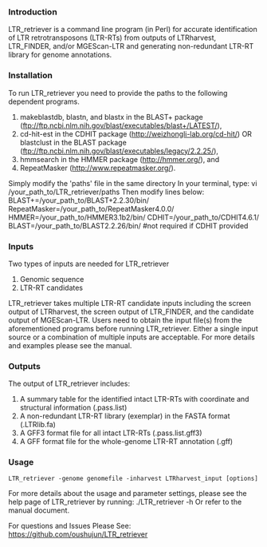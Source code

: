 ### Introduction ###

LTR_retriever is a command line program (in Perl) for accurate identification of LTR retrotransposons (LTR-RTs) from outputs of LTRharvest, LTR_FINDER, and/or MGEScan-LTR and generating non-redundant LTR-RT library for genome annotations.

### Installation ###

To run LTR_retriever you need to provide the paths to the following dependent programs.
1. makeblastdb, blastn, and blastx in the BLAST+ package (ftp://ftp.ncbi.nlm.nih.gov/blast/executables/blast+/LATEST/),
2. cd-hit-est in the CDHIT package (http://weizhongli-lab.org/cd-hit/) OR 
   blastclust in the BLAST package (ftp://ftp.ncbi.nlm.nih.gov/blast/executables/legacy/2.2.25/),
3. hmmsearch in the HMMER package (http://hmmer.org/), and
4. RepeatMasker (http://www.repeatmasker.org/).

Simply modify the 'paths' file in the same directory
In your terminal, type:
	vi /your_path_to/LTR_retriever/paths
Then modify lines below:
	BLAST+=/your_path_to/BLAST+2.2.30/bin/
	RepeatMasker=/your_path_to/RepeatMasker4.0.0/
	HMMER=/your_path_to/HMMER3.1b2/bin/
	CDHIT=/your_path_to/CDHIT4.6.1/
	BLAST=/your_path_to/BLAST2.2.26/bin/ #not required if CDHIT provided

### Inputs ###

Two types of inputs are needed for LTR_retriever
1. Genomic sequence
2. LTR-RT candidates

LTR_retriever takes multiple LTR-RT candidate inputs including the screen output of LTRharvest, the screen output of LTR_FINDER, and the candidate output of MGEScan-LTR. Users need to obtain the input file(s) from the aforementioned programs before running LTR_retriever. Either a single input source or a combination of multiple inputs are acceptable. For more details and examples please see the manual.

### Outputs ###

The output of LTR_retriever includes:
1. A summary table for the identified intact LTR-RTs with coordinate and structural information (.pass.list)
2. A non-redundant LTR-RT library (exemplar) in the FASTA format (.LTRlib.fa)
3. A GFF3 format file for all intact LTR-RTs (.pass.list.gff3)
4. A GFF format file for the whole-genome LTR-RT annotation (.gff)

### Usage ###

	LTR_retriever -genome genomefile -inharvest LTRharvest_input [options]

For more details about the usage and parameter settings, please see the help page of LTR_retriever by running:
	./LTR_retriever -h
Or refer to the manual document.

For questions and Issues Please See: https://github.com/oushujun/LTR_retriever
